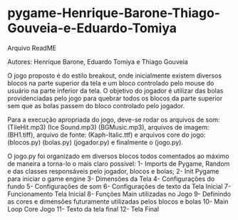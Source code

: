 # pygame-Henrique-Barone-Thiago-Gouveia-e-Eduardo-Tomiya

Arquivo ReadME

Autores: Henrique Barone, Eduardo Tomiya e Thiago Gouveia

O jogo proposto é do estilo breakout, onde inicialmente existem diversos blocos na parte superior da tela e um bloco controlado pelo mouse do usuário na parte inferior da tela. O objetivo do jogador é utilizar das bolas providenciadas pelo jogo para quebrar todos os blocos da parte superior sem que as bolas passem do bloco controlado pelo jogador.

Para a execução apropriada do jogo, deve-se rodar os arquivos de som: (TileHit.mp3) (Ice Sound.mp3) (BGMusic.mp3), arquivos de imagem: (BH1.tiff), arquivo de fonte: (Kaph-Italic.ttf) e arquivos core do jogo: (blocos.py) (bolas.py) (jogador.py) e finalmente o (jogo.py).

O jogo.py foi organizado em diversos blocos todos comentados ao máximo de maneira a torna-lo o mais claro possível:
1- Imports de Pygame, Random e das classes responsáveis pelo jogador, blocos e bolas;
2- Init Pygame para iniciar o game engine
3- Dimensões da Tela
4- Configurações do fundo
5- Configurações de som
6- Configurações de texto da Tela Inicial
7- Funcionamento Tela Inicial
8- Funções Main utilizadas no Jogo
9- Definindo as cores e dimensões futuramente utilizadas pelos blocos e bolas
10- Main Loop Core Jogo
11- Texto da tela final
12- Tela Final